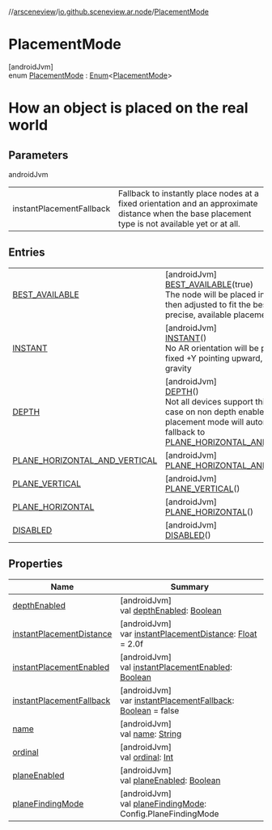 //[arsceneview](../../../index.md)/[io.github.sceneview.ar.node](../index.md)/[PlacementMode](index.md)

# PlacementMode

[androidJvm]\
enum [PlacementMode](index.md) : [Enum](https://kotlinlang.org/api/latest/jvm/stdlib/kotlin/-enum/index.html)&lt;[PlacementMode](index.md)&gt; 

# How an object is placed on the real world

## Parameters

androidJvm

| | |
|---|---|
| instantPlacementFallback | Fallback to instantly place nodes at a fixed orientation and an approximate distance when the base placement type is not available yet or at all. |

## Entries

| | |
|---|---|
| [BEST_AVAILABLE](-b-e-s-t_-a-v-a-i-l-a-b-l-e/index.md) | [androidJvm]<br>[BEST_AVAILABLE](-b-e-s-t_-a-v-a-i-l-a-b-l-e/index.md)(true)<br>The node will be placed instantly and then adjusted to fit the best accurate, precise, available placement. |
| [INSTANT](-i-n-s-t-a-n-t/index.md) | [androidJvm]<br>[INSTANT](-i-n-s-t-a-n-t/index.md)()<br>No AR orientation will be provided = fixed +Y pointing upward, against gravity |
| [DEPTH](-d-e-p-t-h/index.md) | [androidJvm]<br>[DEPTH](-d-e-p-t-h/index.md)()<br>Not all devices support this mode. In case on non depth enabled device the placement mode will automatically fallback to [PLANE_HORIZONTAL_AND_VERTICAL](-p-l-a-n-e_-h-o-r-i-z-o-n-t-a-l_-a-n-d_-v-e-r-t-i-c-a-l/index.md). |
| [PLANE_HORIZONTAL_AND_VERTICAL](-p-l-a-n-e_-h-o-r-i-z-o-n-t-a-l_-a-n-d_-v-e-r-t-i-c-a-l/index.md) | [androidJvm]<br>[PLANE_HORIZONTAL_AND_VERTICAL](-p-l-a-n-e_-h-o-r-i-z-o-n-t-a-l_-a-n-d_-v-e-r-t-i-c-a-l/index.md)() |
| [PLANE_VERTICAL](-p-l-a-n-e_-v-e-r-t-i-c-a-l/index.md) | [androidJvm]<br>[PLANE_VERTICAL](-p-l-a-n-e_-v-e-r-t-i-c-a-l/index.md)() |
| [PLANE_HORIZONTAL](-p-l-a-n-e_-h-o-r-i-z-o-n-t-a-l/index.md) | [androidJvm]<br>[PLANE_HORIZONTAL](-p-l-a-n-e_-h-o-r-i-z-o-n-t-a-l/index.md)() |
| [DISABLED](-d-i-s-a-b-l-e-d/index.md) | [androidJvm]<br>[DISABLED](-d-i-s-a-b-l-e-d/index.md)() |

## Properties

| Name | Summary |
|---|---|
| [depthEnabled](depth-enabled.md) | [androidJvm]<br>val [depthEnabled](depth-enabled.md): [Boolean](https://kotlinlang.org/api/latest/jvm/stdlib/kotlin/-boolean/index.html) |
| [instantPlacementDistance](instant-placement-distance.md) | [androidJvm]<br>var [instantPlacementDistance](instant-placement-distance.md): [Float](https://kotlinlang.org/api/latest/jvm/stdlib/kotlin/-float/index.html) = 2.0f |
| [instantPlacementEnabled](instant-placement-enabled.md) | [androidJvm]<br>val [instantPlacementEnabled](instant-placement-enabled.md): [Boolean](https://kotlinlang.org/api/latest/jvm/stdlib/kotlin/-boolean/index.html) |
| [instantPlacementFallback](instant-placement-fallback.md) | [androidJvm]<br>var [instantPlacementFallback](instant-placement-fallback.md): [Boolean](https://kotlinlang.org/api/latest/jvm/stdlib/kotlin/-boolean/index.html) = false |
| [name](../../io.github.sceneview.ar.scene/-plane-renderer/-plane-renderer-mode/-r-e-n-d-e-r_-a-l-l/index.md#-372974862%2FProperties%2F-58641720) | [androidJvm]<br>val [name](../../io.github.sceneview.ar.scene/-plane-renderer/-plane-renderer-mode/-r-e-n-d-e-r_-a-l-l/index.md#-372974862%2FProperties%2F-58641720): [String](https://kotlinlang.org/api/latest/jvm/stdlib/kotlin/-string/index.html) |
| [ordinal](../../io.github.sceneview.ar.scene/-plane-renderer/-plane-renderer-mode/-r-e-n-d-e-r_-a-l-l/index.md#-739389684%2FProperties%2F-58641720) | [androidJvm]<br>val [ordinal](../../io.github.sceneview.ar.scene/-plane-renderer/-plane-renderer-mode/-r-e-n-d-e-r_-a-l-l/index.md#-739389684%2FProperties%2F-58641720): [Int](https://kotlinlang.org/api/latest/jvm/stdlib/kotlin/-int/index.html) |
| [planeEnabled](plane-enabled.md) | [androidJvm]<br>val [planeEnabled](plane-enabled.md): [Boolean](https://kotlinlang.org/api/latest/jvm/stdlib/kotlin/-boolean/index.html) |
| [planeFindingMode](plane-finding-mode.md) | [androidJvm]<br>val [planeFindingMode](plane-finding-mode.md): Config.PlaneFindingMode |

